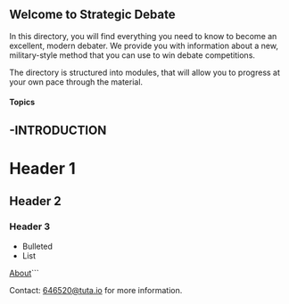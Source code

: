 ## Welcome to Strategic Debate

In this directory, you will find everything you need to know to become an excellent, modern debater. We provide you with information about a new, military-style method that you can use to win debate competitions.

The directory is structured into modules, that will allow you to progress at your own pace through the material.

#### Topics
-INTRODUCTION
-





# Header 1
## Header 2
### Header 3

- Bulleted
- List






[About](About.md)```



Contact:  646520@tuta.io for more information.



